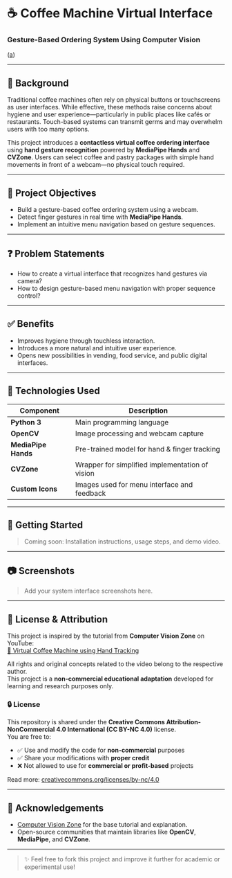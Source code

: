 # ☕ Coffee Machine Virtual Interface  
### Gesture-Based Ordering System Using Computer Vision

([a](https://drive.google.com/file/d/1eDQZ6wYQgipdhqPiRJUjmWCHi7JNk0uq/view?usp=sharing))

---

## 📌 Background

Traditional coffee machines often rely on physical buttons or touchscreens as user interfaces. While effective, these methods raise concerns about hygiene and user experience—particularly in public places like cafés or restaurants. Touch-based systems can transmit germs and may overwhelm users with too many options.

This project introduces a **contactless virtual coffee ordering interface** using **hand gesture recognition** powered by **MediaPipe Hands** and **CVZone**. Users can select coffee and pastry packages with simple hand movements in front of a webcam—no physical touch required.

---

## 🎯 Project Objectives

- Build a gesture-based coffee ordering system using a webcam.
- Detect finger gestures in real time with **MediaPipe Hands**.
- Implement an intuitive menu navigation based on gesture sequences.

---

## ❓ Problem Statements

- How to create a virtual interface that recognizes hand gestures via camera?
- How to design gesture-based menu navigation with proper sequence control?

---

## ✅ Benefits

- Improves hygiene through touchless interaction.
- Introduces a more natural and intuitive user experience.
- Opens new possibilities in vending, food service, and public digital interfaces.

---

## 🧠 Technologies Used

| Component           | Description                                      |
|--------------------|--------------------------------------------------|
| **Python 3**        | Main programming language                        |
| **OpenCV**          | Image processing and webcam capture              |
| **MediaPipe Hands** | Pre-trained model for hand & finger tracking     |
| **CVZone**          | Wrapper for simplified implementation of vision  |
| **Custom Icons**    | Images used for menu interface and feedback      |

---

## 🚀 Getting Started

> Coming soon: Installation instructions, usage steps, and demo video.

---

## 📷 Screenshots

> Add your system interface screenshots here.

---

## 📄 License & Attribution

This project is inspired by the tutorial from **Computer Vision Zone** on YouTube:  
[🔗 Virtual Coffee Machine using Hand Tracking](https://youtu.be/trIwJ17YmsI)

All rights and original concepts related to the video belong to the respective author.  
This project is a **non-commercial educational adaptation** developed for learning and research purposes only.

### 🔒 License

This repository is shared under the **Creative Commons Attribution-NonCommercial 4.0 International (CC BY-NC 4.0)** license.  
You are free to:

- ✅ Use and modify the code for **non-commercial** purposes  
- ✅ Share your modifications with **proper credit**  
- ❌ Not allowed to use for **commercial or profit-based** projects

Read more: [creativecommons.org/licenses/by-nc/4.0](https://creativecommons.org/licenses/by-nc/4.0/)

---

## 🙌 Acknowledgements

- [Computer Vision Zone](https://www.computervision.zone/) for the base tutorial and explanation.
- Open-source communities that maintain libraries like **OpenCV**, **MediaPipe**, and **CVZone**.

---

> ✨ Feel free to fork this project and improve it further for academic or experimental use!
